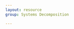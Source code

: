 ```yaml
---
layout: resource
group: Systems Decomposition

---
```

<!-- General resources go here -->

<!-- ### Core -->

<!-- ### Intermediate -->

<!-- ### Advanced -->

<!-- ### Jedi -->
